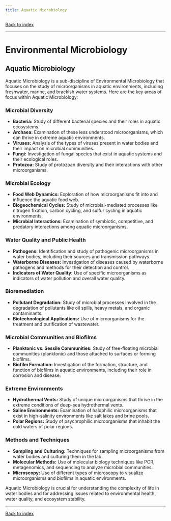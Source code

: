 ```yaml
---
title: Aquatic Microbiology
---
```


[Back to index](index.html)

---
# Environmental Microbiology
## Aquatic Microbiology

Aquatic Microbiology is a sub-discipline of Environmental Microbiology that focuses on the study of microorganisms in aquatic environments, including freshwater, marine, and brackish water systems. Here are the key areas of focus within Aquatic Microbiology:

### Microbial Diversity
- **Bacteria:** Study of different bacterial species and their roles in aquatic ecosystems.
- **Archaea:** Examination of these less understood microorganisms, which can thrive in extreme aquatic environments.
- **Viruses:** Analysis of the types of viruses present in water bodies and their impact on microbial communities.
- **Fungi:** Investigation of fungal species that exist in aquatic systems and their ecological roles.
- **Protozoa:** Study of protozoan diversity and their interactions with other microorganisms.

### Microbial Ecology
- **Food Web Dynamics:** Exploration of how microorganisms fit into and influence the aquatic food web.
- **Biogeochemical Cycles:** Study of microbial-mediated processes like nitrogen fixation, carbon cycling, and sulfur cycling in aquatic environments.
- **Microbial Interactions:** Examination of symbiotic, competitive, and predatory interactions among aquatic microorganisms.

### Water Quality and Public Health
- **Pathogens:** Identification and study of pathogenic microorganisms in water bodies, including their sources and transmission pathways.
- **Waterborne Diseases:** Investigation of diseases caused by waterborne pathogens and methods for their detection and control.
- **Indicators of Water Quality:** Use of specific microorganisms as indicators of water pollution and overall water quality.

### Bioremediation
- **Pollutant Degradation:** Study of microbial processes involved in the degradation of pollutants like oil spills, heavy metals, and organic contaminants.
- **Biotechnological Applications:** Use of microorganisms for the treatment and purification of wastewater.

### Microbial Communities and Biofilms
- **Planktonic vs. Sessile Communities:** Study of free-floating microbial communities (planktonic) and those attached to surfaces or forming biofilms.
- **Biofilm Formation:** Investigation of the formation, structure, and function of biofilms in aquatic environments, including their role in corrosion and disease.

### Extreme Environments
- **Hydrothermal Vents:** Study of unique microorganisms that thrive in the extreme conditions of deep-sea hydrothermal vents.
- **Saline Environments:** Examination of halophilic microorganisms that exist in high-salinity environments like salt lakes and brine pools.
- **Polar Regions:** Study of psychrophilic microorganisms that inhabit the cold waters of polar regions.

### Methods and Techniques
- **Sampling and Culturing:** Techniques for sampling microorganisms from water bodies and culturing them in the lab.
- **Molecular Methods:** Use of molecular biology techniques like PCR, metagenomics, and sequencing to analyze microbial communities.
- **Microscopy:** Use of different types of microscopy to visualize microorganisms and biofilms in aquatic environments.

Aquatic Microbiology is crucial for understanding the complexity of life in water bodies and for addressing issues related to environmental health, water quality, and ecosystem stability.

---
[Back to index](index.html)
